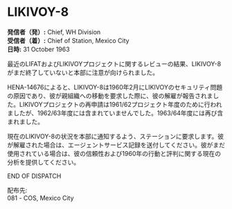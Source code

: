 # LIKIVOY-8

**発信者（発）:** Chief, WH Division  
**受信者（着）:** Chief of Station, Mexico City  
**日時:** 31 October 1963  

最近のLIFATおよびLIKIVOYプロジェクトに関するレビューの結果、LIKIVOY-8がまだ終了していないと本部に注意が向けられました。  
  
HENA-14676によると、LIKIVOY-8は1960年2月にLIKIVOYのセキュリティ問題の原因であり、彼が親組織への移動を要求した際に、彼の解雇が報告されました。LIKIVOYプロジェクトの再申請は1961/62プロジェクト年度のために行われましたが、1962/63年度には含まれていませんでした。1963/64年度には再び含まれました。  

現在のLIKIVOY-8の状況を本部に通知するよう、ステーションに要求します。彼が解雇された場合は、エージェントサービス記録を送付してください。彼がまだ使用されている場合は、彼の信頼性および1960年の行動と評判に関する現在の分析を提供してください。  

END OF DISPATCH  

配布先:  
081 - COS, Mexico City  